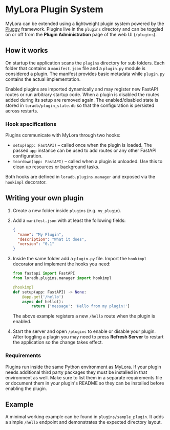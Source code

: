 # MyLora Plugin System

MyLora can be extended using a lightweight plugin system powered by the
[Pluggy](https://pluggy.readthedocs.io/) framework. Plugins live in the
`plugins` directory and can be toggled on or off from the **Plugin
Administration** page of the web UI (`/plugins`).

## How it works

On startup the application scans the `plugins` directory for sub
folders. Each folder that contains a `manifest.json` file and a
`plugin.py` module is considered a plugin. The manifest provides basic
metadata while `plugin.py` contains the actual implementation.

Enabled plugins are imported dynamically and may register new FastAPI
routes or run arbitrary startup code. When a plugin is disabled the
routes added during its setup are removed again. The enabled/disabled
state is stored in `loradb/plugin_state.db` so that the configuration is
persisted across restarts.

### Hook specifications

Plugins communicate with MyLora through two hooks:

- `setup(app: FastAPI)` – called once when the plugin is loaded. The
  passed `app` instance can be used to add routes or any other FastAPI
  configuration.
- `teardown(app: FastAPI)` – called when a plugin is unloaded. Use this
  to clean up resources or background tasks.

Both hooks are defined in `loradb.plugins.manager` and exposed via the
`hookimpl` decorator.

## Writing your own plugin

1. Create a new folder inside `plugins` (e.g. `my_plugin`).
2. Add a `manifest.json` with at least the following fields:

   ```json
   {
     "name": "My Plugin",
     "description": "What it does",
     "version": "0.1"
   }
   ```

3. Inside the same folder add a `plugin.py` file. Import the
   `hookimpl` decorator and implement the hooks you need:

   ```python
   from fastapi import FastAPI
   from loradb.plugins.manager import hookimpl

   @hookimpl
   def setup(app: FastAPI) -> None:
       @app.get('/hello')
       async def hello():
           return {'message': 'Hello from my plugin!'}
   ```

   The above example registers a new `/hello` route when the plugin is
   enabled.

4. Start the server and open `/plugins` to enable or disable your
   plugin. After toggling a plugin you may need to press **Refresh
   Server** to restart the application so the change takes effect.

### Requirements

Plugins run inside the same Python environment as MyLora. If your plugin
needs additional third party packages they must be installed in that
environment as well. Make sure to list them in a separate requirements
file or document them in your plugin's README so they can be installed
before enabling the plugin.

## Example

A minimal working example can be found in `plugins/sample_plugin`. It
adds a simple `/hello` endpoint and demonstrates the expected directory
layout.

